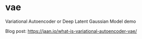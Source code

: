 # vae
Variational Autoencoder or Deep Latent Gaussian Model demo

Blog post: https://jaan.io/what-is-variational-autoencoder-vae/
